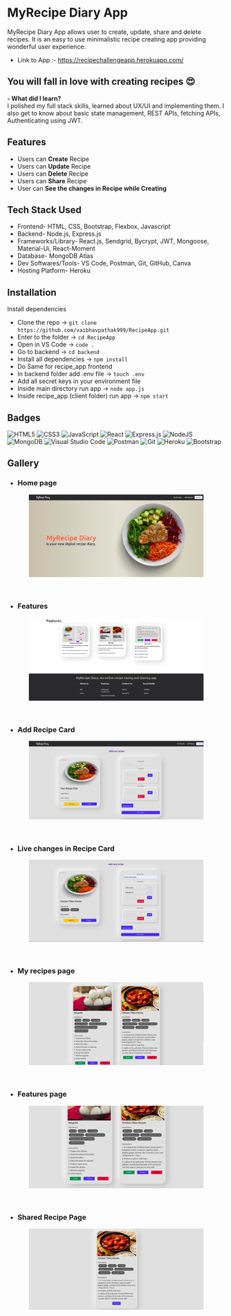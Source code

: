 # MyRecipe Diary App
MyRecipe Diary App allows user to create, update, share and delete recipes. It is an easy to use minimalistic recipe creating app providing wonderful user experience.
<br>
- Link to App :-
https://recipechallengeapp.herokuapp.com/

## You will fall in love with creating recipes 😍
<b>- What did I learn? </b>
<br>
I polished my full stack skills, learned about UX/UI and implementing them. I also get to know about basic state management, REST APIs, fetching APIs, Authenticating using JWT.

## Features
- Users can <b>Create</b> Recipe
- Users can <b>Update</b> Recipe
- Users can <b>Delete</b> Recipe
- Users can <b>Share</b> Recipe
- User can <b>See the changes in Recipe while Creating</b>

## Tech Stack Used
- Frontend- HTML, CSS, Bootstrap, Flexbox, Javascript
- Backend- Node.js, Express.js 
- Frameworks/Library- React.js, Sendgrid, Bycrypt, JWT, Mongoose, Material-Ui, React-Moment 
- Database- MongoDB Atlas
- Dev Softwares/Tools- VS Code, Postman, Git, GitHub, Canva
- Hosting Platform- Heroku

## Installation
Install dependencies
- Clone the repo -> ````git clone https://github.com/vaibhavpathak999/RecipeApp.git ````
- Enter to the folder -> ````cd RecipeApp ````
- Open in VS Code ->  ````code .````
- Go to backend -> ````cd backend````
- Install all dependencies -> ````npm install````
- Do Same for recipe_app frontend
- In backend folder add .env file -> ````touch .env````
- Add all secret keys in your environment file
- Inside main directory run app -> ````node app.js````
- Inside recipe_app (client folder) run app -> ````npm start````

## Badges

![HTML5](https://img.shields.io/badge/html5-%23E34F26.svg?style=for-the-badge&logo=html5&logoColor=white)
![CSS3](https://img.shields.io/badge/css3-%231572B6.svg?style=for-the-badge&logo=css3&logoColor=white)
![JavaScript](https://img.shields.io/badge/javascript-%23323330.svg?style=for-the-badge&logo=javascript&logoColor=%23F7DF1E)
![React](https://img.shields.io/badge/react-%2320232a.svg?style=for-the-badge&logo=react&logoColor=%2361DAFB)
![Express.js](https://img.shields.io/badge/express.js-%23404d59.svg?style=for-the-badge&logo=express&logoColor=%2361DAFB)
![NodeJS](https://img.shields.io/badge/node.js-6DA55F?style=for-the-badge&logo=node.js&logoColor=white)
![MongoDB](https://img.shields.io/badge/MongoDB-%234ea94b.svg?style=for-the-badge&logo=mongodb&logoColor=white)
![Visual Studio Code](https://img.shields.io/badge/Visual%20Studio%20Code-0078d7.svg?style=for-the-badge&logo=visual-studio-code&logoColor=white)
![Postman](https://img.shields.io/badge/Postman-FF6C37?style=for-the-badge&logo=postman&logoColor=white)
![Git](https://img.shields.io/badge/git-%23F05033.svg?style=for-the-badge&logo=git&logoColor=white)
![Heroku](https://img.shields.io/badge/heroku-%23430098.svg?style=for-the-badge&logo=heroku&logoColor=white)
![Bootstrap](https://img.shields.io/badge/bootstrap-%23563D7C.svg?style=for-the-badge&logo=bootstrap&logoColor=white)

## Gallery
- ### Home page
<p align="center"><img src="./GalleryPhotos/snap1.png" width = 80%></p><br>

- ### Features
<p align="center"><img src="./GalleryPhotos/snap2.png" width = 80%></p><br>

- ### Add Recipe Card
<p align="center"><img src="./GalleryPhotos/snap3.png" width = 80%></p><br>

- ### Live changes in Recipe Card
<p align="center"><img src="./GalleryPhotos/snap4.png" width = 80%></p><br>

- ### My recipes page
<p align="center"><img src="./GalleryPhotos/snap5.png" width = 80%></p><br>

- ### Features page
<p align="center"><img src="./GalleryPhotos/snap6.png" width = 80%></p><br>

- ### Shared Recipe Page
<p align="center"><img src="./GalleryPhotos/snap7.png" width = 80%></p><br>
